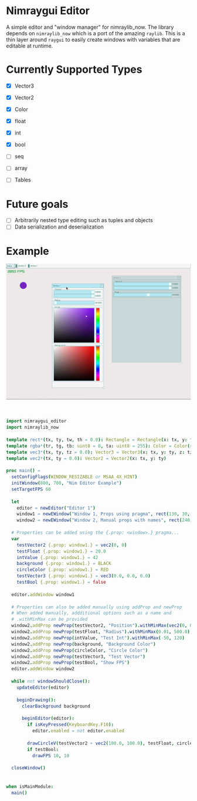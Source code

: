 
# Nimraygui Editor
A simple editor and "window manager" for nimraylib_now.
The library depends on `nimraylib_now` which is a port of the amazing `raylib`.
This is a thin layer around `raygui` to easily create windows with variables that are editable at runtime.

# Currently Supported Types
- [X] Vector3
- [X] Vector2
- [X] Color
- [X] float
- [X] int
- [X] bool

- [ ] seq
- [ ] array
- [ ] Tables

# Future goals
- [ ] Arbitrarily nested type editing such as tuples and objects
- [ ] Data serialization and deserialization

# Example
![demo.gif](./demo.gif)

```nim


import nimraygui_editor
import nimraylib_now

template rect*(tx, ty, tw, th = 0.0): Rectangle = Rectangle(x: tx, y: ty, width: tw, height: th)
template rgba*(tr, tg, tb: uint8 = 0, ta: uint8 = 255): Color = Color(r: tr, g: tg, b: tb, a: ta)
template vec3*(tx, ty, tz = 0.0): Vector3 = Vector3(x: tx, y: ty, z: tz)
template vec2*(tx, ty = 0.0): Vector2 = Vector2(x: tx, y: ty)

proc main() =
  setConfigFlags(WINDOW_RESIZABLE or MSAA_4X_HINT)
  initWindow(800, 700, "Nim Editor Example")
  setTargetFPS 60

  let
    editor = newEditor("Editor 1")
    window1 = newEWindow("Window 1, Props using pragma", rect(130, 30, 350, 670))
    window2 = newEWindow("Window 2, Manual props with names", rect(240, 50, 350, 670))

  # Properties can be added using the {.prop: <window>.} pragma...
  var
    testVector2 {.prop: window1.} = vec2(0, 0)
    testFloat {.prop: window1.} = 20.0
    intValue {.prop: window1.} = 42
    background {.prop: window1.} = BLACK
    circleColor {.prop: window1.} = RED
    testVector3 {.prop: window1.} = vec3(0.0, 0.0, 0.0)
    testBool {.prop: window1.} = false

  editor.addWindow window1

  # Properties can also be added manually using addProp and newProp
  # When added manually, addditional options such as a name and
  # .withMinMax can be provided
  window2.addProp newProp(testVector2, "Position").withMinMax(vec2(0, 0), vec2(500, 500))
  window2.addProp newProp(testFloat, "Radius").withMinMax(0.01, 500.0)
  window2.addProp newProp(intValue, "Test Int").withMinMax(-50, 120)
  window2.addProp newProp(background, "Background Color")
  window2.addProp newProp(circleColor, "Circle Color")
  window2.addProp newProp(testVector3, "Test Vector")
  window2.addProp newProp(testBool, "Show FPS")
  editor.addWindow window2

  while not windowShouldClose():
    updateEditor(editor)

    beginDrawing():
      clearBackground background

      beginEditor(editor):
        if isKeyPressed(KeyboardKey.F10):
          editor.enabled = not editor.enabled

        drawCircleV(testVector2 + vec2(100.0, 100.0), testFloat, circleColor)
        if testBool:
          drawFPS 10, 10

  closeWindow()


when isMainModule:
  main()


```